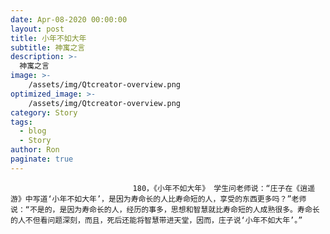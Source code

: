 ```yaml
---
date: Apr-08-2020 00:00:00
layout: post
title: 小年不如大年
subtitle: 神寓之言
description: >-
  神寓之言
image: >-
    /assets/img/Qtcreator-overview.png
optimized_image: >-
    /assets/img/Qtcreator-overview.png
category: Story
tags:
  - blog
  - Story
author: Ron
paginate: true
---
```


							　　180，《小年不如大年》 学生问老师说：“庄子在《逍遥游》中写道‘小年不如大年’，是因为寿命长的人比寿命短的人，享受的东西更多吗？”老师说：“不是的，是因为寿命长的人，经历的事多，思想和智慧就比寿命短的人成熟很多。寿命长的人不但看问题深刻，而且，死后还能将智慧带进天堂，因而，庄子说‘小年不如大年’。”
							
							
						